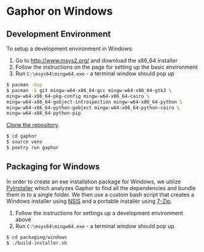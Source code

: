 # Gaphor on Windows

## Development Environment

To setup a development environment in Windows:
1) Go to http://www.msys2.org/ and download the x86_64 installer
1) Follow the instructions on the page for setting up the basic environment
1) Run ``C:\msys64\mingw64.exe`` - a terminal window should pop up
```bash
$ pacman -Suy
$ pacman -S git mingw-w64-x86_64-gcc mingw-w64-x86_64-gtk3 \
mingw-w64-x86_64-pkg-config mingw-w64-x86_64-cairo \
mingw-w64-x86_64-gobject-introspection mingw-w64-x86_64-python \
mingw-w64-x86_64-python-gobject mingw-w64-x86_64-python-cairo \
mingw-w64-x86_64-python-pip
```

[Clone the
repository](https://help.github.com/en/github/creating-cloning-and-archiving-repositories/cloning-a-repository).
```bash
$ cd gaphor
$ source venv
$ poetry run gaphor
```

## Packaging for Windows

In order to create an exe installation package for Windows, we utilize
[PyInstaller](https://pyinstaller.org) which analyzes Gaphor to find all the
dependencies and bundle them in to a single folder. We then use a custom bash
script that creates a Windows installer using
[NSIS](https://nsis.sourceforge.io/Main_Page) and a portable installer using
[7-Zip](https://www.7-zip.org).

1. Follow the instructions for settings up a development environment above
1. Run ``C:\msys64\mingw64.exe`` - a terminal window should pop up
```bash
$ cd packaging/windows
$ ./build-installer.sh
```
